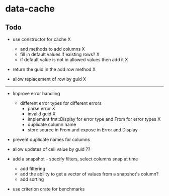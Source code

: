 # data-cache

## Todo
* use constructor for cache X
    * and methods to add columns X
    * fill in default values if existing rows? X
    * if default value is not in allowed values then add it X


* return the guid in the add row method X 
* allow replacement of row by guid X

-----------------


* Improve error handling
    * different error types for different errors
        * parse error X
        * invalid guid X
        * implement fmt::Display for error type and From for error types X
        * duplicate column name 
        * store source in From and expose in Error and Display


* prevent duplicate names for columns

* allow updates of cell value by guid  ??


* add a snapshot - specify filters, select columns snap at time
    * add filtering
    * add the ability to get a vector of values from a snapshot's column?
    * add sorting


* use criterion crate for benchmarks

